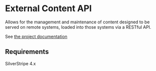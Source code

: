 # External Content API

Allows for the management and maintenance of content designed to be served on remote systems, loaded into those systems via a RESTful API.

See [the project documentation](docs/en/index.md)

## Requirements
SilverStripe 4.x